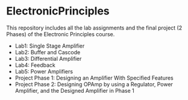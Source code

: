 # ElectronicPrinciples
This repository includes all the lab assignments and the final project (2 Phases) of the Electronic Principles course.

- Lab1: Single Stage Amplifier
- Lab2: Buffer and Cascode
- Lab3: Differential Amplifier
- Lab4: Feedback
- Lab5: Power Amplifiers
- Project Phase 1: Designing an Amplifier With Specified Features
- Project Phase 2: Designing OPAmp by using a Regulator, Power Amplifier, and the Designed Amplifier in Phase 1